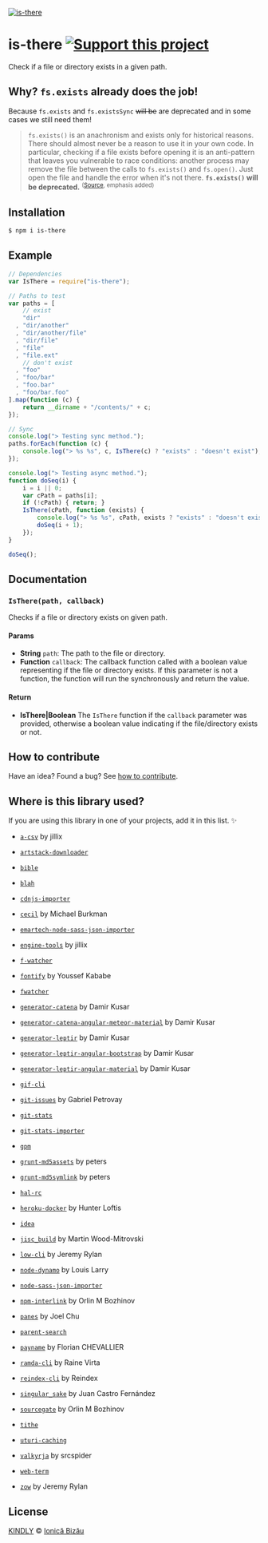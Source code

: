[![is-there](http://i.imgur.com/ZHzpvvE.png)](#)

# is-there [![Support this project][donate-now]][paypal-donations]

Check if a file or directory exists in a given path.

## Why? `fs.exists` already does the job!

Because `fs.exists` and `fs.existsSync` ~~will be~~ are deprecated and in some cases we still need them!

> `fs.exists()` is an anachronism and exists only for historical reasons. There should almost never be a reason to use it in your own code.
> In particular, checking if a file exists before opening it is an anti-pattern that leaves you vulnerable to race conditions: another process may remove the file between the calls to `fs.exists()` and `fs.open()`. Just open the file and handle the error when it's not there.
> **`fs.exists()` will be deprecated.**
> <sup>([Source](http://nodejs.org/api/fs.html#fs_fs_exists_path_callback), emphasis added)</sup>

## Installation

```sh
$ npm i is-there
```

## Example

```js
// Dependencies
var IsThere = require("is-there");

// Paths to test
var paths = [
    // exist
    "dir"
  , "dir/another"
  , "dir/another/file"
  , "dir/file"
  , "file"
  , "file.ext"
    // don't exist
  , "foo"
  , "foo/bar"
  , "foo.bar"
  , "foo/bar.foo"
].map(function (c) {
    return __dirname + "/contents/" + c;
});

// Sync
console.log("> Testing sync method.");
paths.forEach(function (c) {
    console.log("> %s %s", c, IsThere(c) ? "exists" : "doesn't exist");
});

console.log("> Testing async method.");
function doSeq(i) {
    i = i || 0;
    var cPath = paths[i];
    if (!cPath) { return; }
    IsThere(cPath, function (exists) {
        console.log("> %s %s", cPath, exists ? "exists" : "doesn't exist");
        doSeq(i + 1);
    });
}

doSeq();
```

## Documentation

### `IsThere(path, callback)`
Checks if a file or directory exists on given path.

#### Params
- **String** `path`: The path to the file or directory.
- **Function** `callback`: The callback function called with a boolean value representing if the file or directory exists. If this parameter is not a
function, the function will run the synchronously and return the value.

#### Return
- **IsThere|Boolean** The `IsThere` function if the `callback` parameter was provided, otherwise a boolean value indicating if the file/directory
exists or not.

## How to contribute
Have an idea? Found a bug? See [how to contribute][contributing].

## Where is this library used?
If you are using this library in one of your projects, add it in this list. :sparkles:

 - [`a-csv`](https://github.com/jillix/a-csv) by jillix

 - [`artstack-downloader`](https://github.com/IonicaBizau/artstack-downloader)

 - [`bible`](https://github.com/BibleJS/BibleApp)

 - [`blah`](https://github.com/IonicaBizau/blah)

 - [`cdnjs-importer`](https://github.com/cdnjs/cdnjs-importer)

 - [`cecil`](https://github.com/MikeyBurkman/Cecil) by Michael Burkman

 - [`emartech-node-sass-json-importer`](https://github.com/emartech/node-sass-json-importer#readme)

 - [`engine-tools`](https://github.com/jillix/engine-tools) by jillix

 - [`f-watcher`](https://github.com/IonicaBizau/node-fwatcher)

 - [`fontify`](https://github.com/YoussefKababe/fontify#readme) by Youssef Kababe

 - [`fwatcher`](https://github.com/IonicaBizau/node-fwatcher)

 - [`generator-catena`](https://github.com/damirkusar/catena-generator#readme) by Damir Kusar

 - [`generator-catena-angular-meteor-material`](https://github.com/damirkusar/catena-generator#readme) by Damir Kusar

 - [`generator-leptir`](https://github.com/damirkusar/leptir-generator#readme) by Damir Kusar

 - [`generator-leptir-angular-bootstrap`](https://github.com/damirkusar/generator-leptir-angular-bootstrap#readme) by Damir Kusar

 - [`generator-leptir-angular-material`](https://github.com/damirkusar/generator-leptir-angular-material#readme) by Damir Kusar

 - [`gif-cli`](https://github.com/IonicaBizau/gif-cli)

 - [`git-issues`](https://github.com/softwarescales/git-issues) by Gabriel Petrovay

 - [`git-stats`](https://github.com/IonicaBizau/git-stats)

 - [`git-stats-importer`](https://github.com/IonicaBizau/git-stats-importer)

 - [`gpm`](https://github.com/IonicaBizau/node-gpm)

 - [`grunt-md5assets`](https://github.com/p1100i/grunt-md5assets) by peters

 - [`grunt-md5symlink`](https://github.com/p1100i/grunt-md5symlink) by peters

 - [`hal-rc`](https://github.com/gulpsome/hal-rc#readme)

 - [`heroku-docker`](https://github.com/heroku/heroku-docker#readme) by Hunter Loftis

 - [`idea`](https://github.com/IonicaBizau/idea)

 - [`jisc_build`](https://github.com/gooii/jisc_build#readme) by Martin Wood-Mitrovski

 - [`low-cli`](https://github.com/lowjs/low-cli#readme) by Jeremy Rylan

 - [`node-dynamo`](https://github.com/louislarry/node-dynamo#readme) by Louis Larry

 - [`node-sass-json-importer`](https://github.com/Updater/node-sass-json-importer#readme)

 - [`npm-interlink`](https://github.com/orlin/npm-interlink#readme) by Orlin M Bozhinov

 - [`panes`](https://github.com/joelchu/panes#readme) by Joel Chu

 - [`parent-search`](https://github.com/IonicaBizau/node-parent-search)

 - [`payname`](https://npmjs.com/package/payname) by Florian CHEVALLIER

 - [`ramda-cli`](https://github.com/raine/ramda-cli#readme) by Raine Virta

 - [`reindex-cli`](https://github.com/reindexio/reindex-cli#readme) by Reindex

 - [`singular_sake`](https://npmjs.com/package/singular_sake) by Juan Castro Fernández

 - [`sourcegate`](https://github.com/orlin/sourcegate#readme) by Orlin M Bozhinov

 - [`tithe`](https://github.com/IonicaBizau/tithe)

 - [`uturi-caching`](https://npmjs.com/package/uturi-caching)

 - [`valkyrja`](https://github.com/freialib/valkyrja#readme) by srcspider

 - [`web-term`](https://github.com/IonicaBizau/web-term)

 - [`zow`](https://github.com/zowley/zow#readme) by Jeremy Rylan

## License

[KINDLY][license] © [Ionică Bizău][website]

[license]: http://ionicabizau.github.io/kindly-license/?author=Ionic%C4%83%20Biz%C4%83u%20%3Cbizauionica@gmail.com%3E&year=2015

[website]: http://ionicabizau.net
[paypal-donations]: https://www.paypal.com/cgi-bin/webscr?cmd=_s-xclick&hosted_button_id=RVXDDLKKLQRJW
[donate-now]: http://i.imgur.com/6cMbHOC.png

[contributing]: /CONTRIBUTING.md
[docs]: /DOCUMENTATION.md
